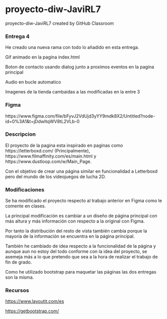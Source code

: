 # proyecto-diw-JaviRL7
proyecto-diw-JaviRL7 created by GitHub Classroom
<h3>Entrega 4</h3>
He creado una nueva rama con todo lo añadido en esta entrega.

Gif animado en la pagina index.html

Boton de contacto usando dialog junto a proximos eventos en la pagina principal

Audio en bucle automatico

Imagenes de la tienda cambaidas a las modificadas en la entre 3

<h3>Figma</h3>
https://www.figma.com/file/bFyvJ2VdUjd3yYY9mdk8X2/Untitled?node-id=0%3A1&t=jDdwItqWV8tL2VLb-0

<h3>Descripcion</h3>
El proyecto de la pagina esta inspirado en paginas como https://letterboxd.com/ (Principalmente), https://www.filmaffinity.com/es/main.html y https://www.dustloop.com/w/Main_Page.

Con el objetivo de crear una página similar en funcionalidad a Letterboxd pero del mundo de los videojuegos de lucha 2D.

<h3>Modificaciones</h3>


Se ha modificado el proyecto respecto al trabajo anterior en Figma como le comente en clases.

La principal modificación es cambiar a un diseño de página principal con más altura y más información con respecto a la original con Figma.

Por tanto la distribución del resto de vista también cambia porque la mayoría de la información se encuentra en la página principal.

También he cambiado de idea respecto a la funcionalidad de la página y aunque aun no estoy del todo conforme con la idea del proyecto, se asemeja más a lo que pretendo que sea a la hora de realizar el trabajo de fin de grado.

Como he utilizado bootstrap para maquetar las páginas las dos entregas son la misma.




<h3>Recursos</h3>

https://www.layoutit.com/es

https://getbootstrap.com/
